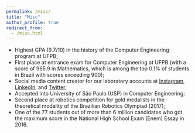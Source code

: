 ```yaml
---
permalink: /misc/
title: "Misc"
author_profile: true
redirect_from:
  - /misc.html
---
```


- Highest GPA (9.7/10) in the history of the Computer Engineering program at UFPB;
- First place at entrance exam for Computer Engineering at UFPB (with a score of 965.9 in Mathematics, which is among the top 0.1% of students in Brazil with scores exceeding 900);
- Social media content creator for our laboratory accounts at [Instagram](https://www.instagram.com/log.ufpb/), [LinkedIn](https://www.linkedin.com/showcase/log-ufpb/), and [Twitter](https://mobile.twitter.com/log_ufpb);
- Accepted into University of São Paulo (USP) in Computer Engineering;
- Second place at robotics competition for gold medalists in the theoretical modality of the Brazilian Robotics Olympiad (2017);
- One of the 77 students out of more than 6 million candidates who got the maximum score in the National High School Exam (Enem) Essay in 2016.